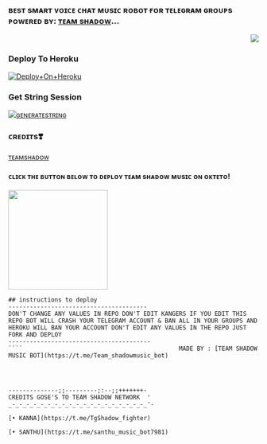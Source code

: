 ### ʙᴇsᴛ sᴍᴀʀᴛ ᴠᴏɪᴄᴇ ᴄʜᴀᴛ ᴍᴜsɪᴄ ʀᴏʙᴏᴛ ғᴏʀ ᴛᴇʟᴇɢʀᴀᴍ ɢʀᴏᴜᴘs ᴘᴏᴡᴇʀᴇᴅ ʙʏ: [ᴛᴇᴀᴍ sʜᴀᴅᴏᴡ](https://t.me/tgshadow_fighters)...


<p align="right"><a href="https://t.me/tgshadow_fighters"><img src="https://te.legra.ph/file/02daf1a0d434a29f9d54c.jpg"></a></p>


### Deploy To Heroku

[![Deploy+On+Heroku](https://www.herokucdn.com/deploy/button.svg)](https://heroku.com/deploy?template=https://github.com/santhumusic/TeamShadow)



### Get String Session

[![ɢᴇɴᴇʀᴀᴛᴇsᴛʀɪɴɢ](https://img.shields.io/badge/repl.it-generateString-greenpink)](https://replit.com/@githubsanthu/TeamShadow-1)


### ᴄʀᴇᴅɪᴛs❣️
[ᴛᴇᴀᴍsʜᴀᴅᴏᴡ](https://t.me/tgshadow_fighters)



<h4>ᴄʟɪᴄᴋ ᴛʜᴇ ʙᴜᴛᴛᴏɴ ʙᴇʟᴏᴡ ᴛᴏ ᴅᴇᴘʟᴏʏ ᴛᴇᴀᴍ sʜᴀᴅᴏᴡ ᴍᴜsɪᴄ ᴏɴ ᴏᴋᴛᴇᴛᴏ!</h4>
<a href="https://cloud.okteto.com/deploy?repository=https://github.com/santhumusic/TeamShadow"><img src="https://img.shields.io/badge/Deploy%20To%20Okteto-informational?style=for-the-badge&logo=Okteto" width="200""/></a>


````
## instructions to deploy
---------------------------------------
DON'T CHANGE ANY VALUES IN REPO DON'T EDIT KANGERS IF YOU EDIT THIS REPO BOT WILL CRASH YOUR TELEGRAM ACCOUNT & BAN ALL IN YOUR GROUPS AND HEROKU WILL BAN YOUR ACCOUNT DON'T EDIT ANY VALUES IN THE REPO JUST FORK AND DEPLOY
----------------------------------------
````                                            MADE BY : [TEAM SHADOW MUSIC BOT](https://t.me/Team_shadowmusic_bot) 




--------------;;---------;:--;;+++++++-
CREDITS GOSE'S TO TEAM SHADOW NETWORK  '
_-_-_-_-_-_-_-_-_-_-_-_-_-_-_-_-_-_-_-_'-

[• KANNA](https://t.me/TgShadow_fighter) 

[• SANTHU](https://t.me/santhu_music_bot7981) 
